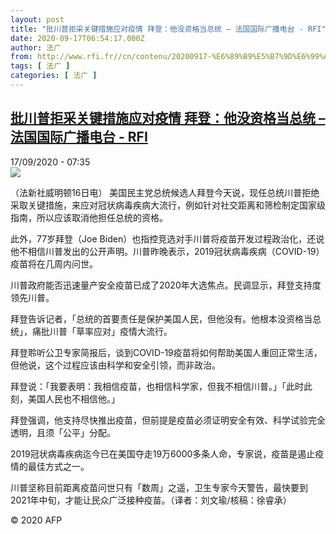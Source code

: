```yaml
---
layout: post
title: "批川普拒采关键措施应对疫情 拜登：他没资格当总统 – 法国国际广播电台 - RFI"
date: 2020-09-17T06:54:17.000Z
author: 法广
from: http://www.rfi.fr//cn/contenu/20200917-%E6%89%B9%E5%B7%9D%E6%99%AE%E6%8B%92%E9%87%87%E5%85%B3%E9%94%AE%E6%8E%AA%E6%96%BD%E5%BA%94%E5%AF%B9%E7%96%AB%E6%83%85-%E6%8B%9C%E7%99%BB%E4%BB%96%E6%B2%A1%E8%B5%84%E6%A0%BC%E5%BD%93%E6%80%BB%E7%BB%9F
tags: [ 法广 ]
categories: [ 法广 ]
---
```

<!--1600325657000-->
[批川普拒采关键措施应对疫情 拜登：他没资格当总统 – 法国国际广播电台 - RFI](http://www.rfi.fr//cn/contenu/20200917-%E6%89%B9%E5%B7%9D%E6%99%AE%E6%8B%92%E9%87%87%E5%85%B3%E9%94%AE%E6%8E%AA%E6%96%BD%E5%BA%94%E5%AF%B9%E7%96%AB%E6%83%85-%E6%8B%9C%E7%99%BB%E4%BB%96%E6%B2%A1%E8%B5%84%E6%A0%BC%E5%BD%93%E6%80%BB%E7%BB%9F)
------

<div>
<div>17/09/2020 - 07:35</div><img src="https://s.rfi.fr/media/display/4e2f4dae-f8ab-11ea-9baa-005056bff430/w:310/p:16x9/int0004b.200917133504.jpg"><div class="t-content__body u-clearfix">            <p>（法新社威明顿16日电）    美国民主党总统候选人拜登今天说，现任总统川普拒绝采取关键措施，来应对冠状病毒疾病大流行，例如针对社交距离和筛检制定国家级指南，所以应该取消他担任总统的资格。</p><p>    此外，77岁拜登（Joe Biden）也指控竞选对手川普将疫苗开发过程政治化，还说他不相信川普发出的公开声明。川普昨晚表示，2019冠状病毒疾病（COVID-19）疫苗将在几周内问世。</p><p>    川普政府能否迅速量产安全疫苗已成了2020年大选焦点。民调显示，拜登支持度领先川普。</p><p>    拜登告诉记者，「总统的首要责任是保护美国人民，但他没有。他根本没资格当总统」，痛批川普「草率应对」疫情大流行。</p><p>    拜登聆听公卫专家简报后，谈到COVID-19疫苗将如何帮助美国人重回正常生活，但他说，这个过程应该由科学和安全引领，而非政治。</p><p>    拜登说：「我要表明：我相信疫苗，也相信科学家，但我不相信川普。」「此时此刻，美国人民也不相信他。」</p><p>    拜登强调，他支持尽快推出疫苗，但前提是疫苗必须证明安全有效、科学试验完全透明，且须「公平」分配。</p><p>    2019冠状病毒疾病迄今已在美国夺走19万6000多条人命，专家说，疫苗是遏止疫情的最佳方式之一。</p><p>    川普坚称目前距离疫苗问世只有「数周」之遥，卫生专家今天警告，最快要到2021年中旬，才能让民众广泛接种疫苗。（译者：刘文瑜/核稿：徐睿承）</p>            <p class="t-copyright">© 2020 AFP</p>        </div>
</div>
